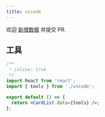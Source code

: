 ```yaml
---
title: vscode
---
```


<Alert type="info">
  欢迎 <a href="https://github.com/youngjuning/youngjuning.github.io/edit/main/docs//awesome/vscode.js">新增数据</a> 并提交 PR.
</Alert>

## 工具

```jsx
/**
 * inline: true
 */
import React from 'react';
import { tools } from './vscode';

export default () => {
  return <CardList data={tools} />;
};
```
